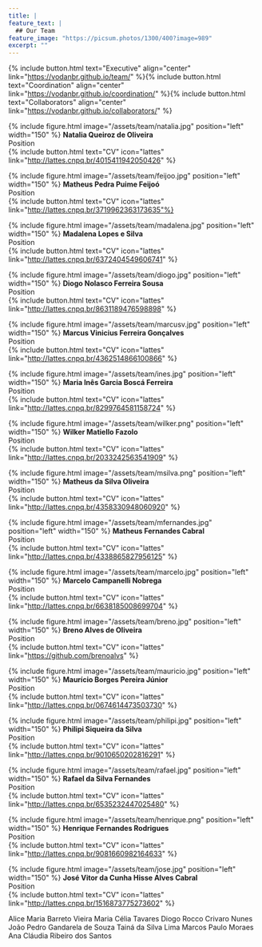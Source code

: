 ```yaml
---
title: |  
feature_text: |
  ## Our Team
feature_image: "https://picsum.photos/1300/400?image=989"
excerpt: ""
---
```


{% include button.html text="Executive" align="center" link="https://vodanbr.github.io/team/" %}{% include button.html text="Coordination" align="center" link="https://vodanbr.github.io/coordination/" %}{% include button.html text="Collaborators" align="center" link="https://vodanbr.github.io/collaborators/" %}

{% include figure.html image="/assets/team/natalia.jpg" position="left" width="150" %}
**Natalia Queiroz de Oliveira**\
Position\
{% include button.html text="CV" icon="lattes" link="http://lattes.cnpq.br/4015411942050426" %}

{% include figure.html image="/assets/team/feijoo.jpg" position="left" width="150" %}
**Matheus Pedra Puime Feijoó**\
Position\
{% include button.html text="CV" icon="lattes" link="http://lattes.cnpq.br/3719962363173635"%}

{% include figure.html image="/assets/team/madalena.jpg" position="left" width="150" %}
**Madalena Lopes e Silva**\
Position\
{% include button.html text="CV" icon="lattes" link="http://lattes.cnpq.br/6372404549606741" %}

{% include figure.html image="/assets/team/diogo.jpg" position="left" width="150" %}
**Diogo Nolasco Ferreira Sousa**\
Position\
{% include button.html text="CV" icon="lattes" link="http://lattes.cnpq.br/8631189476598898" %}

{% include figure.html image="/assets/team/marcusv.jpg" position="left" width="150" %}
**Marcus Vinicius Ferreira Gonçalves**\
Position\
{% include button.html text="CV" icon="lattes" link="http://lattes.cnpq.br/4362514866100866" %}

{% include figure.html image="/assets/team/ines.jpg" position="left" width="150" %}
**Maria Inês Garcia Boscá Ferreira**\
Position\
{% include button.html text="CV" icon="lattes" link="http://lattes.cnpq.br/8299764581158724" %}

{% include figure.html image="/assets/team/wilker.png" position="left" width="150" %}
**Wilker Matiello Fazolo**\
Position\
{% include button.html text="CV" icon="lattes" link="http://lattes.cnpq.br/2033242563541909" %}

{% include figure.html image="/assets/team/msilva.png" position="left" width="150" %}
**Matheus da Silva Oliveira**\
Position\
{% include button.html text="CV" icon="lattes" link="http://lattes.cnpq.br/4358330948060920" %}

{% include figure.html image="/assets/team/mfernandes.jpg" position="left" width="150" %}
**Matheus Fernandes Cabral**\
Position\
{% include button.html text="CV" icon="lattes" link="http://lattes.cnpq.br/4338865827956125" %}

{% include figure.html image="/assets/team/marcelo.jpg" position="left" width="150" %}
**Marcelo Campanelli Nobrega**\
Position\
{% include button.html text="CV" icon="lattes" link="http://lattes.cnpq.br/6638185008699704" %}

{% include figure.html image="/assets/team/breno.jpg" position="left" width="150" %}
**Breno Alves de Oliveira**\
Position\
{% include button.html text="CV" icon="lattes" link="https://github.com/brenoalvs" %}

{% include figure.html image="/assets/team/mauricio.jpg" position="left" width="150" %}
**Maurício Borges Pereira Júnior**\
Position\
{% include button.html text="CV" icon="lattes" link="http://lattes.cnpq.br/0674614473503730" %}

{% include figure.html image="/assets/team/philipi.jpg" position="left" width="150" %}
**Philipi Siqueira da Silva**\
Position\
{% include button.html text="CV" icon="lattes" link="http://lattes.cnpq.br/9010650202816291" %}

{% include figure.html image="/assets/team/rafael.jpg" position="left" width="150" %}
**Rafael da Silva Fernandes**\
Position\
{% include button.html text="CV" icon="lattes" link="http://lattes.cnpq.br/6535232447025480" %}

{% include figure.html image="/assets/team/henrique.png" position="left" width="150" %}
**Henrique Fernandes Rodrigues**\
Position\
{% include button.html text="CV" icon="lattes" link="http://lattes.cnpq.br/9081660982164633" %}

{% include figure.html image="/assets/team/jose.jpg" position="left" width="150" %}
**José Vitor da Cunha Hisse Alves Cabral**\
Position\
{% include button.html text="CV" icon="lattes" link="http://lattes.cnpq.br/1516873775273602" %}

Alice Maria Barreto Vieira
Maria Célia Tavares
Diogo Rocco Crivaro Nunes
João Pedro Gandarela de Souza
Tainá da Silva Lima
Marcos Paulo Moraes
Ana Cláudia Ribeiro dos Santos


